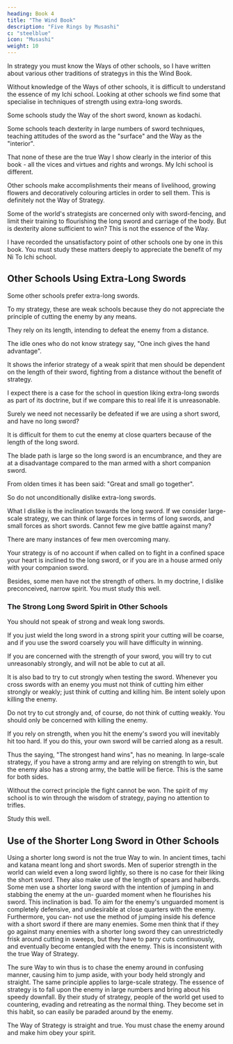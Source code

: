 ```yaml
---
heading: Book 4
title: "The Wind Book"
description: "Five Rings by Musashi"
c: "steelblue"
icon: "Musashi"
weight: 10
---
```




In strategy you must know the Ways of other schools, so I have written about various other traditions of strategys in this the Wind Book. 

Without knowledge of the Ways of other schools, it is difficult to understand the essence of my Ichi school. Looking at other schools we find some that specialise in techniques of strength using extra-long swords.

Some schools study the Way of the short sword, known as kodachi.

Some schools teach dexterity in large numbers of sword techniques, teaching attitudes of the sword as the "surface" and the Way as the "interior".

That none of these are the true Way I show clearly in the interior of this book - all the vices and virtues and rights and wrongs. My Ichi school is different. 

Other schools make accomplishments their means of livelihood, growing flowers and decoratively colouring articles in order to sell them. This is definitely not the Way of Strategy.

Some of the world's strategists are concerned only with sword-fencing, and limit their training to flourishing the long sword and carriage of the body. But is dexterity alone sufficient to win? This is not the essence of the Way. 

I have recorded the unsatisfactory point of other schools one by one in this book. You must study these matters deeply to appreciate the benefit of my Ni To Ichi school.



## Other Schools Using Extra-Long Swords

Some other schools prefer extra-long swords.

To my strategy, these are weak schools because they do not appreciate the principle of cutting the enemy by any means. 

They rely on its length, intending to defeat the enemy from a distance. 

The idle ones who do not know strategy say, "One inch gives the hand advantage".

It shows the inferior strategy of a weak spirit that men should be dependent on the length of their sword, fighting from a distance without the benefit of strategy.

I expect there is a case for the school in question liking extra-long swords as part of its doctrine, but if we compare this to real life it is unreasonable. 

Surely we need not necessarily be defeated if we are using a short sword, and have no long sword?

It is difficult for them to cut the enemy at close quarters because of the length of the long sword.

The blade path is large so the long sword is an encumbrance, and they are at a disadvantage compared to the man armed with a short companion sword.

From olden times it has been said: "Great and small go together". 

So do not unconditionally dislike extra-long swords. 

What I dislike is the inclination towards the long sword. If we consider large-scale strategy, we can think of large forces in terms of long swords, and small forces as short swords. Cannot few me give battle against many? 

There are many instances of few men overcoming many.

Your strategy is of no account if when called on to fight in a confined space your heart is inclined to the long sword, or if you are in a house armed only with your companion sword.

Besides, some men have not the strength of others. In my doctrine, I dislike preconceived, narrow spirit. You must study this well.


### The Strong Long Sword Spirit in Other Schools

You should not speak of strong and weak long swords.

If you just wield the long sword in a strong spirit your cutting will be coarse, and if you use the sword coarsely you will have difficulty in winning.

If you are concerned with the strength of your sword, you will try to
cut unreasonably strongly, and will not be able to cut at all. 

It is also bad to try to cut strongly when testing the sword. Whenever you cross swords with an enemy you must not think of cutting him either strongly or weakly; just think of cutting and killing him. Be intent solely upon killing the enemy. 

Do not try to cut strongly and, of course, do not think of cutting weakly. You should only be concerned with killing the enemy.

If you rely on strength, when you hit the enemy's sword you will inevitably hit too hard. If you do this, your own sword will be carried along as a result. 

Thus the saying, "The strongest hand wins", has no meaning. In large-scale strategy, if you have a strong army and are relying on strength to win, but the enemy also has a strong army, the battle will be fierce. This is the same for both sides.

Without the correct principle the fight cannot be won. The spirit of my school is to win through the wisdom of strategy, paying no attention to trifles.

Study this well.

## Use of the Shorter Long Sword in Other Schools

Using a shorter long sword is not the true Way to win.
In ancient times, tachi and katana meant long and short swords. Men
of superior strength in the world can wield even a long sword lightly, so
there is no case for their liking the short sword. They also make use of
the length of spears and halberds. Some men use a shorter long sword
with the intention of jumping in and stabbing the enemy at the un-
guarded moment when he flourishes his sword. This inclination is bad.
To aim for the enemy's unguarded moment is completely defensive,
and undesirable at close quarters with the enemy. Furthermore, you can-
not use the method of jumping inside his defence with a short sword if
there are many enemies. Some men think that if they go against many enemies with a shorter long sword they can unrestrictedly frisk around cutting in sweeps, but they have to parry cuts continuously, and eventually become entangled with the enemy. This is inconsistent with the true Way of Strategy.

The sure Way to win thus is to chase the enemy around in confusing manner, causing him to jump aside, with your body held strongly and straight. The same principle applies to large-scale strategy. The essence of strategy is to fall upon the enemy in large numbers and bring about his speedy downfall. By their study of strategy, people of the world get used to countering, evading and retreating as the normal thing. They become set in this habit, so can easily be paraded around by the enemy. 

The Way of Strategy is straight and true. You must chase the enemy
around and make him obey your spirit.

